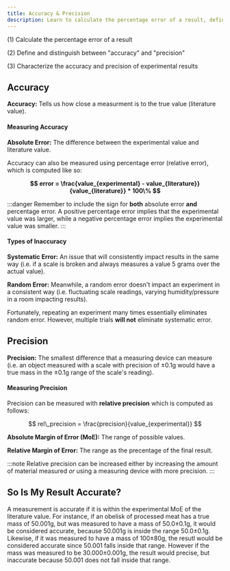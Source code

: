 ```yaml
---
title: Accuracy & Precision
description: Learn to calculate the percentage error of a result, define and distinguish between ""accuracy"" and ""precision"", and characterize the accuracy and precision of experimental results.
---
```

(1) Calculate the percentage error of a result

(2) Define and distinguish between "accuracy" and "precision"

(3) Characterize the accuracy and precision of experimental results


## Accuracy 
**Accuracy:** Tells us how close a measurment is to the true value (literature value). 

#### Measuring Accuracy

**Absolute Error:** The difference between the experimental value and literature value.

Accuracy can also be measured using percentage error (relative error), which is computed like so:

**$$ error = \frac{value_{experimental} - value_{literature}}{value_{literature}} * 100\% $$**

:::danger
Remember to include the sign for **both** absolute error **and** percentage error. A positive percentage error implies that the experimental value was larger, while a negative percentage error implies the experimental value was smaller.
:::

#### Types of Inaccuracy

**Systematic Error:** An issue that will consistently impact results in the same way (i.e. if a scale is broken and always measures a value 5 grams over the actual value).

**Random Error:** Meanwhile, a random error doesn't impact an experiment in a consistent way (i.e. fluctuating scale readings, varying humidity/pressure in a room impacting results).

Fortunately, repeating an experiment many times essentially eliminates random error. However, multiple trials **will not** eliminate systematic error.


## Precision 

**Precision:** The smallest difference that a measuring device can measure (i.e. an object measured with a scale with precision of ±0.1g would have a true mass in the ±0.1g range of the scale's reading).

#### Measuring Precision

Precision can be measured with **relative precision** which is computed as follows:

$$ rel\_precision = \frac{precision}{value_{experimental}} $$

**Absolute Margin of Error (MoE):** The range of possible values.

**Relative Margin of Error:** The range as the precentage of the final result.

:::note
Relative precision can be increased either by increasing the amount of material measured *or* using a measuring device with more precision.
:::

## So Is My Result Accurate?

A measurement is accurate if it is within the experimental MoE of the literature value. For instance, if an obelisk of processed meat has a true mass of 50.001g, but was measured to have a mass of 50.0±0.1g, it would be considered accurate, because 50.001g is inside the range 50.0±0.1g. Likewise, if it was measured to have a mass of 100±80g, the resutl would be considered accurate since 50.001 falls inside that range. However if the mass was measured to be 30.000±0.001g, the result would precise, but inaccurate because 50.001 does not fall inside that range.